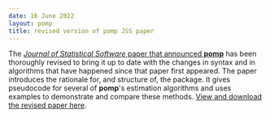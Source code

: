 ```yaml
---
date: 16 June 2022
layout: pomp
title: revised version of pomp JSS paper
---
```

    
The [*Journal of Statistical Software* paper that announced **pomp**](https://doi.org/10.18637/jss.v069.i12) has been thoroughly revised to bring it up to date with the changes in syntax and in algorithms that have happened since that paper first appeared.
The paper introduces the rationale for, and structure of, the package.
It gives pseudocode for several of **pomp**'s estimation algorithms and uses examples to demonstrate and compare these methods.
[View and download the revised paper here](/pomp/vignettes/pompjss.pdf).

